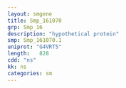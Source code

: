 ```yaml
---
layout: smgene
title: Smp_161070
grp: Smp_16
description: "hypothetical protein"
smp: Smp_161070.1
uniprot: "G4VRT5"
length:   828
cdd: "ns"
kk: ns
categories: sm
---
```

